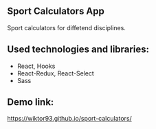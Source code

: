 ## Sport Calculators App

Sport calculators for diffetend disciplines.

## Used technologies and libraries:
* React, Hooks
* React-Redux, React-Select
* Sass

## Demo link:
https://wiktor93.github.io/sport-calculators/
